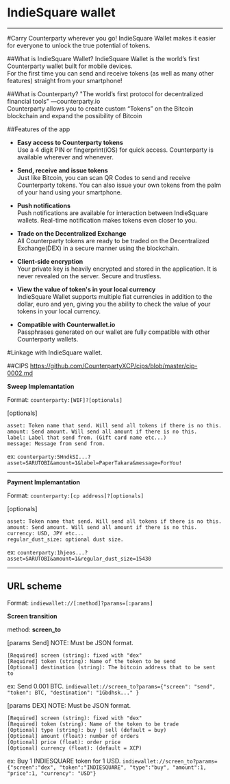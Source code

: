 # IndieSquare wallet
---

#Carry Counterparty wherever you go!
IndieSquare Wallet makes it easier for everyone to unlock the true potential of tokens.<br />

##What is IndieSquare Wallet?
IndieSquare Wallet is the world’s first Counterparty wallet built for mobile devices.<br />
For the first time you can send and receive tokens (as well as many other features) straight from your smartphone!

##What is Counterparty?
"The world’s first protocol for decentralized financial tools" ―counterparty.io<br />
Counterparty allows you to create custom “Tokens” on the Bitcoin blockchain and expand the possibility of Bitcoin

##Features of the app

* **Easy access to Counterparty tokens**<br />
Use a 4 digit PIN or fingerprint(iOS) for quick access. Counterparty is available wherever and whenever.

* **Send, receive and issue tokens**<br />
Just like Bitcoin, you can scan QR Codes to send and receive Counterparty tokens. You can also issue your own tokens from the palm of your hand using your smartphone.

* **Push notifications**<br />
Push notifications are available for interaction between IndieSquare wallets. Real-time notification makes tokens even closer to you.

* **Trade on the Decentralized Exchange**<br />
All Counterparty tokens are ready to be traded on the Decentralized Exchange(DEX) in a secure manner using the blockchain.

* **Client-side encryption**<br />
Your private key is heavily encrypted and stored in the application. It is never revealed on the server. Secure and trustless.

* **View the value of token's in your local currency**<br />
IndieSquare Wallet supports multiple fiat currencies in addition to the dollar, euro and yen, giving you the ability to check the value of your tokens in your local currency.

* **Compatible with Counterwallet.io**<br />
Passphrases generated on our wallet are fully compatible with other Counterparty wallets.

#Linkage with IndieSquare wallet.

##CIPS
https://github.com/CounterpartyXCP/cips/blob/master/cip-0002.md

**Sweep Implemantation**

Format: `counterparty:[WIF]?[optionals]`

[optionals]
```
asset: Token name that send. Will send all tokens if there is no this.
amount: Send amount. Will send all amount if there is no this.
label: Label that send from. (Gift card name etc...)
message: Message from send from.
```
ex: `counterparty:5HndkSI...?asset=SARUTOBI&amount=1&label=PaperTakara&message=ForYou!`

---
**Payment Implemantation**

Format: `counterparty:[cp address]?[optionals]`

[optionals]
```
asset: Token name that send. Will send all tokens if there is no this.
amount: Send amount. Will send all amount if there is no this.
currency: USD, JPY etc...
regular_dust_size: optional dust size.
```
ex: `counterparty:1hjeos...?asset=SARUTOBI&amount=1&regular_dust_size=15430`

---
## URL scheme

Format: `indiewallet://[:method]?params=[:params]`

**Screen transition**

method: **screen_to**

[params Send] NOTE: Must be JSON format.
```
[Required] screen (string): fixed with "dex"
[Required] token (string): Name of the token to be send
[Optional] destination (string): The bitcoin address that to be sent to
```
ex: Send 0.001 BTC.
`indiewallet://screen_to?params={"screen": "send", "token": BTC, "destination": "1Gbdhsk..." }`


[params DEX] NOTE: Must be JSON format.
```
[Required] screen (string): fixed with "dex"
[Required] token (string): Name of the token to be trade
[Optional] type (string): buy | sell (default = buy)
[Optional] amount (float): number of orders
[Optional] price (float): order price
[Optional] currency (float): (default = XCP)
```
ex: Buy 1 INDIESQUARE token for 1 USD.
`indiewallet://screen_to?params={"screen":"dex", "token":"INDIESQUARE", "type":"buy", "amount":1, "price":1, "currency": "USD"}`
